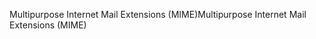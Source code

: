 <span data-ttu-id="15ebf-101">Multipurpose Internet Mail Extensions (MIME)</span><span class="sxs-lookup"><span data-stu-id="15ebf-101">Multipurpose Internet Mail Extensions (MIME)</span></span>